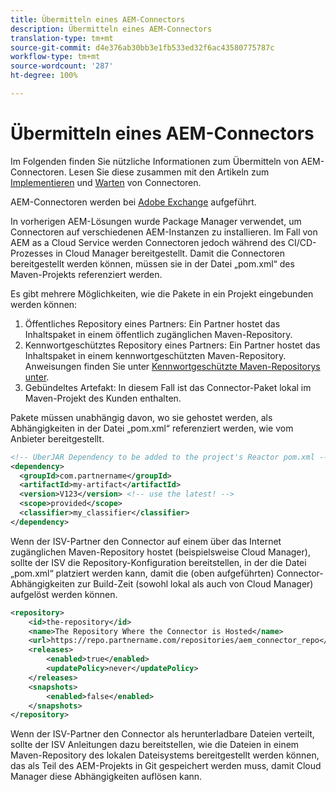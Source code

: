 ```yaml
---
title: Übermitteln eines AEM-Connectors
description: Übermitteln eines AEM-Connectors
translation-type: tm+mt
source-git-commit: d4e376ab30bb3e1fb533ed32f6ac43580775787c
workflow-type: tm+mt
source-wordcount: '287'
ht-degree: 100%

---
```



Übermitteln eines AEM-Connectors
===========================

Im Folgenden finden Sie nützliche Informationen zum Übermitteln von AEM-Connectoren. Lesen Sie diese zusammen mit den Artikeln zum [Implementieren](implement.md) und [Warten](maintain.md) von Connectoren.

AEM-Connectoren werden bei [Adobe Exchange](https://partners.adobe.com/exchangeprogram/experiencecloud) aufgeführt.

In vorherigen AEM-Lösungen wurde Package Manager verwendet, um Connectoren auf verschiedenen AEM-Instanzen zu installieren. Im Fall von AEM as a Cloud Service werden Connectoren jedoch während des CI/CD-Prozesses in Cloud Manager bereitgestellt. Damit die Connectoren bereitgestellt werden können, müssen sie in der Datei „pom.xml“ des Maven-Projekts referenziert werden.

Es gibt mehrere Möglichkeiten, wie die Pakete in ein Projekt eingebunden werden können:

1. Öffentliches Repository eines Partners: Ein Partner hostet das Inhaltspaket in einem öffentlich zugänglichen Maven-Repository.
1. Kennwortgeschütztes Repository eines Partners: Ein Partner hostet das Inhaltspaket in einem kennwortgeschützten Maven-Repository. Anweisungen finden Sie unter [Kennwortgeschützte Maven-Repositorys unter](/help/onboarding/getting-access-to-aem-in-cloud/setting-up-project.md#password-protected-maven-repositories).
1. Gebündeltes Artefakt: In diesem Fall ist das Connector-Paket lokal im Maven-Projekt des Kunden enthalten.

Pakete müssen unabhängig davon, wo sie gehostet werden, als Abhängigkeiten in der Datei „pom.xml“ referenziert werden, wie vom Anbieter bereitgestellt.

```xml
<!-- UberJAR Dependency to be added to the project's Reactor pom.xml -->
<dependency>
  <groupId>com.partnername</groupId>
  <artifactId>my-artifact</artifactId>
  <version>V123</version> <!-- use the latest! -->
  <scope>provided</scope>
  <classifier>my_classifier</classifier>
</dependency>
```

Wenn der ISV-Partner den Connector auf einem über das Internet zugänglichen Maven-Repository hostet (beispielsweise Cloud Manager), sollte der ISV die Repository-Konfiguration bereitstellen, in der die Datei „pom.xml“ platziert werden kann, damit die (oben aufgeführten) Connector-Abhängigkeiten zur Build-Zeit (sowohl lokal als auch von Cloud Manager) aufgelöst werden können.

```xml
<repository>
    <id>the-repository</id>
    <name>The Repository Where the Connector is Hosted</name>
    <url>https://repo.partnername.com/repositories/aem_connector_repo</url>
    <releases>
        <enabled>true</enabled>
        <updatePolicy>never</updatePolicy>
    </releases>
    <snapshots>
        <enabled>false</enabled>
    </snapshots>
</repository>
```

Wenn der ISV-Partner den Connector als herunterladbare Dateien verteilt, sollte der ISV Anleitungen dazu bereitstellen, wie die Dateien in einem Maven-Repository des lokalen Dateisystems bereitgestellt werden können, das als Teil des AEM-Projekts in Git gespeichert werden muss, damit Cloud Manager diese Abhängigkeiten auflösen kann.
